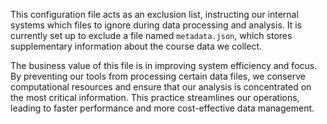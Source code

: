 This configuration file acts as an exclusion list, instructing our internal systems which files to ignore during data processing and analysis. It is currently set up to exclude a file named `metadata.json`, which stores supplementary information about the course data we collect.

The business value of this file is in improving system efficiency and focus. By preventing our tools from processing certain data files, we conserve computational resources and ensure that our analysis is concentrated on the most critical information. This practice streamlines our operations, leading to faster performance and more cost-effective data management.